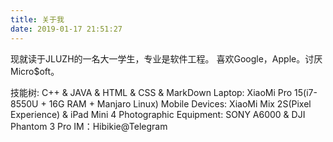 ```yaml
---
title: 关于我
date: 2019-01-17 21:51:27
---
```

现就读于JLUZH的一名大一学生，专业是软件工程。
喜欢Google，Apple。讨厌Micro$oft。

技能树: C++ & JAVA & HTML & CSS & MarkDown
Laptop: XiaoMi Pro 15(i7-8550U + 16G RAM + Manjaro Linux)
Mobile Devices: XiaoMi Mix 2S(Pixel Experience) & iPad Mini 4
Photographic Equipment: SONY A6000 & DJI Phantom 3 Pro
IM：Hibikie@Telegram